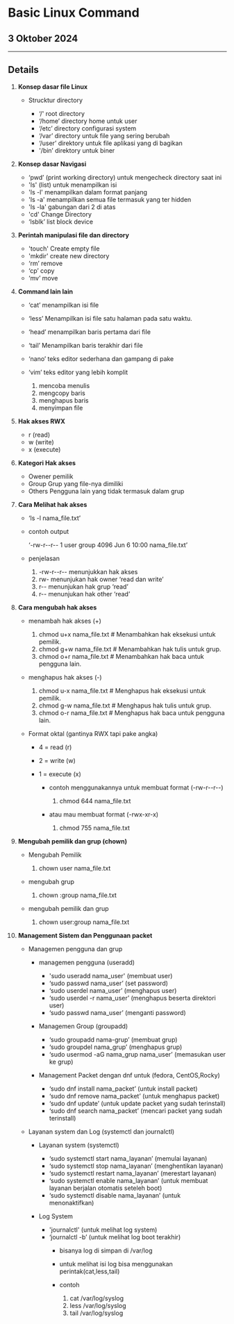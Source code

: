 # Basic Linux Command

## 3 Oktober 2024

---

## Details

1. **Konsep dasar file Linux**

    - Strucktur directory

        - ‘/' root directory
        - ‘/home’ directory home untuk user
        - ‘/etc’ directory configurasi system
        - ‘/var’ directory untuk file yang sering berubah
        - ‘/user’ direktory untuk file aplikasi yang di bagikan
        - '/bin’ direktory untuk biner

2. **Konsep dasar Navigasi**

    - ‘pwd’ (print working directory) untuk mengecheck directory saat ini
    - 'ls' (list) untuk menampilkan isi 
    - 'ls -l' menampilkan dalam format panjang
    - 'ls -a' menampilkan semua file termasuk yang ter hidden
    - 'ls -la' gabungan dari 2 di atas
    - 'cd' Change Directory
    - ‘lsblk’ list block device

3. **Perintah manipulasi file dan directory**

    - 'touch' Create empty file
    - 'mkdir' create new directory
    - ‘rm’ remove
    - ‘cp’ copy
    - ‘mv’ move

4. **Command lain lain**

    - ‘cat’ menampilkan isi file
    - ‘less’ Menampilkan isi file satu halaman pada satu waktu.
    - ‘head’ menampilkan baris pertama dari file
    - ‘tail’ Menampilkan baris terakhir dari file
    - ‘nano’ teks editor sederhana dan gampang di pake
    - ‘vim’ teks editor yang lebih komplit

        1. mencoba menulis
        2. mengcopy baris
        3. menghapus baris
        4. menyimpan file

5.  **Hak akses RWX**

    - r (read)
    - w (write)
    - x (execute)

6. **Kategori Hak akses**

    - Owener pemilik
    - Group Grup yang file-nya dimiliki
    - Others Pengguna lain yang tidak termasuk dalam grup

7. **Cara Melihat hak akses**

    - ‘ls -l nama_file.txt’
    - contoh output
    
        ‘-rw-r--r-- 1 user group 4096 Jun  6 10:00 nama_file.txt’

    - penjelasan

        1. -rw-r--r-- menunjukkan hak akses
        2. rw- menunjukan hak owner ‘read dan write’
        3. r-- menunjukan hak grup ‘read’
        4. r-- menunjukan hak other ‘read’

8. **Cara mengubah hak akses**

    - menambah hak akses (+)

        1. chmod u+x nama_file.txt  # Menambahkan hak eksekusi untuk pemilik.
        2. chmod g+w nama_file.txt  # Menambahkan hak tulis untuk grup.
        3. chmod o+r nama_file.txt  # Menambahkan hak baca untuk pengguna lain.

    - menghapus hak akses (-)

        1. chmod u-x nama_file.txt  # Menghapus hak eksekusi untuk pemilik.
        2. chmod g-w nama_file.txt  # Menghapus hak tulis untuk grup.
        3. chmod o-r nama_file.txt  # Menghapus hak baca untuk pengguna lain.

    - Format oktal (gantinya RWX tapi pake angka)

        - 4 = read (r)
        - 2 = write (w)
        - 1 = execute (x)

            - contoh menggunakannya untuk membuat format (-rw-r--r--)

                1. chmod 644 nama_file.txt

            - atau mau membuat format (-rwx-xr-x)

                1. chmod 755 nama_file.txt

9. **Mengubah pemilik dan grup (chown)**

    - Mengubah Pemilik

        1. chown user nama_file.txt

    - mengubah grup

        1. chown :group nama_file.txt

    - mengubah pemilik dan grup

        1. chown user:group nama_file.txt

10. **Management Sistem dan Penggunaan packet**

    - Managemen pengguna dan grup

       - managemen pengguna (useradd)

            - 'sudo useradd nama_user' (membuat user)
            - ‘sudo passwd nama_user’ (set password)
            - ‘sudo userdel nama_user’ (menghapus user)
            - ‘sudo userdel -r nama_user’ (menghapus beserta direktori user)
            - ‘sudo passwd nama_user’ (menganti password)

        - Managemen Group (groupadd)

            - ‘sudo groupadd nama-grup’ (membuat grup)
            - ‘sudo groupdel nama_grup’ (menghapus grup)
            - ‘sudo usermod -aG nama_grup nama_user’ (memasukan user ke grup)

        - Management Packet dengan dnf untuk (fedora, CentOS,Rocky)

            - ‘sudo dnf install nama_packet’ (untuk install packet)
            - ‘sudo dnf remove nama_packet’ (untuk menghapus packet)
            - ‘sudo dnf update’ (untuk update packet yang sudah terinstall)
            - ‘sudo dnf search nama_packet’ (mencari packet yang sudah terinstall)

    - Layanan system dan Log (systemctl dan journalctl)

        - Layanan system (systemctl)

            - ‘sudo systemctl start nama_layanan’ (memulai layanan)
            - ‘sudo systemctl stop nama_layanan’ (menghentikan layanan)
            - ‘sudo systemctl restart nama_layanan’ (merestart layanan)
            - ‘sudo systemctl enable nama_layanan’ (untuk membuat layanan berjalan  otomatis seteleh boot)
            - ‘sudo systemctl disable nama_layanan’ (untuk menonaktifkan)

        - Log System

            - 'journalctl' (untuk melihat log system)
            - ‘journalctl -b’ (untuk melihat log boot terakhir)
                - bisanya log di simpan di /var/log
                - untuk melihat isi log bisa menggunakan perintak(cat,less,tail)
                - contoh

                    1. cat /var/log/syslog
                    2. less /var/log/syslog
                    3. tail /var/log/syslog
